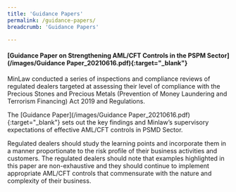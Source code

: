```yaml
---
title: 'Guidance Papers'
permalink: /guidance-papers/
breadcrumb: 'Guidance Papers'

---
```

#### [Guidance Paper on Strengthening AML/CFT Controls in the PSPM Sector](/images/Guidance Paper_20210616.pdf){:target="_blank"}

MinLaw conducted a series of inspections and compliance reviews of regulated dealers targeted at assessing their level of compliance with the Precious Stones and Precious Metals (Prevention of Money Laundering and Terrorism Financing) Act 2019 and Regulations.
 
The [Guidance Paper](/images/Guidance Paper_20210616.pdf){:target="_blank"} sets out the key findings and Minlaw’s supervisory expectations of effective AML/CFT controls in PSMD Sector. 

Regulated dealers should study the learning points and incorporate them in a manner proportionate to the risk profile of their business activities and customers. The regulated dealers should note that examples highlighted in this paper are non-exhaustive and they should continue to implement appropriate AML/CFT controls that commensurate with the nature and complexity of their business.

